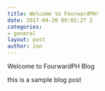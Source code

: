 ```yaml
---
title: Welcome to FourwardPH!
date: 2017-04-20 09:02:27 Z
categories:
- general
layout: post
author: Jon
---
```


Welcome to FourwardPH Blog

this is a sample blog post
